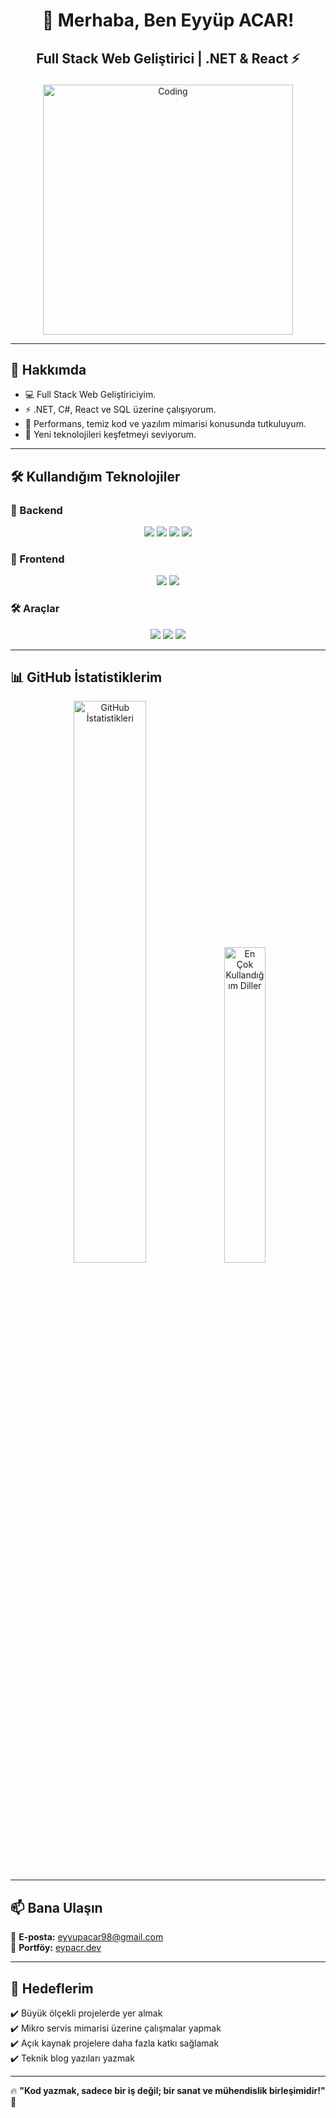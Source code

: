 # <p align="center"> 🚀 Merhaba, Ben Eyyüp ACAR! </p>

## <p align="center"> Full Stack Web Geliştirici | .NET & React ⚡ </p>

<p align="center">
  <img src="https://media.giphy.com/media/qgQUggAC3Pfv687qPC/giphy.gif" alt="Coding" width="400"/>
</p>

---
## 🌟 Hakkımda  
- 💻 Full Stack Web Geliştiriciyim.  
- ⚡ .NET, C#, React ve SQL üzerine çalışıyorum.  
- 🎯 Performans, temiz kod ve yazılım mimarisi konusunda tutkuluyum.  
- 🚀 Yeni teknolojileri keşfetmeyi seviyorum.  

---

## 🛠️ Kullandığım Teknolojiler  

### 🎯 Backend  
<p align="center">
  <img src="https://img.shields.io/badge/-C%23-239120?style=flat-square&logo=c-sharp&logoColor=white" />
  <img src="https://img.shields.io/badge/-.NET-512BD4?style=flat-square&logo=dotnet&logoColor=white" />
  <img src="https://img.shields.io/badge/-MSSQL-CC2927?style=flat-square&logo=microsoft-sql-server&logoColor=white" />
  <img src="https://img.shields.io/badge/-PostgreSQL-336791?style=flat-square&logo=postgresql&logoColor=white" />
</p>

### 🎨 Frontend  
<p align="center">
  <img src="https://img.shields.io/badge/-React-61DAFB?style=flat-square&logo=react&logoColor=black" />
  <img src="https://img.shields.io/badge/-JavaScript-F7DF1E?style=flat-square&logo=javascript&logoColor=black" />
</p>

### 🛠 Araçlar  
<p align="center">
  <img src="https://img.shields.io/badge/-Git-F05032?style=flat-square&logo=git&logoColor=white" />
  <img src="https://img.shields.io/badge/-Visual%20Studio-5C2D91?style=flat-square&logo=visual-studio&logoColor=white" />
  <img src="https://img.shields.io/badge/-Postman-FF6C37?style=flat-square&logo=postman&logoColor=white" />
</p>

---
## 📊 GitHub İstatistiklerim  
<p align="center">
  <img src="https://github-readme-stats.vercel.app/api?username=eypacr&show_icons=true&locale=tr&theme=radical" alt="GitHub İstatistikleri" width="48%" />
  <img src="https://github-readme-stats.vercel.app/api/top-langs/?username=eypacr&layout=compact&theme=radical" alt="En Çok Kullandığım Diller" width="36%" />
</p>

---

## 📫 Bana Ulaşın  
📩 **E-posta:** [eyyupacar98@gmail.com](mailto:eyyupacar98@gmail.com)  
📌 **Portföy:** [eypacr.dev](https://eypacr.dev)  

---

## 🎯 Hedeflerim  

✔️ Büyük ölçekli projelerde yer almak  
✔️ Mikro servis mimarisi üzerine çalışmalar yapmak  
✔️ Açık kaynak projelere daha fazla katkı sağlamak  
✔️ Teknik blog yazıları yazmak  

---

🔥 **"Kod yazmak, sadece bir iş değil; bir sanat ve mühendislik birleşimidir!"** 🚀
